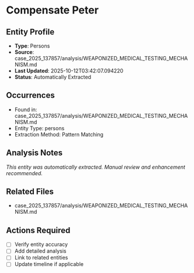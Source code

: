 # Compensate Peter

## Entity Profile
- **Type**: Persons
- **Source**: case_2025_137857/analysis/WEAPONIZED_MEDICAL_TESTING_MECHANISM.md
- **Last Updated**: 2025-10-12T03:42:07.094220
- **Status**: Automatically Extracted

## Occurrences
- Found in: case_2025_137857/analysis/WEAPONIZED_MEDICAL_TESTING_MECHANISM.md
- Entity Type: persons
- Extraction Method: Pattern Matching

## Analysis Notes
*This entity was automatically extracted. Manual review and enhancement recommended.*

## Related Files
- case_2025_137857/analysis/WEAPONIZED_MEDICAL_TESTING_MECHANISM.md

## Actions Required
- [ ] Verify entity accuracy
- [ ] Add detailed analysis
- [ ] Link to related entities
- [ ] Update timeline if applicable
